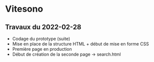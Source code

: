 # Vitesono

## Travaux du 2022-02-28

- Codage du prototype (suite)
- Mise en place de la structure HTML + début de mise en forme CSS
- Première page en production
- Début de création de la seconde page -> search.html
